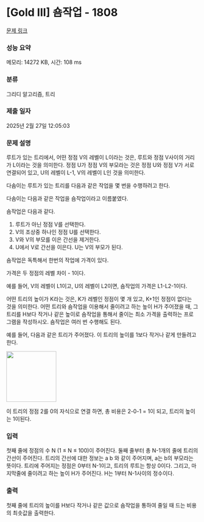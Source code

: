 # [Gold III] 숌작업 - 1808 

[문제 링크](https://www.acmicpc.net/problem/1808) 

### 성능 요약

메모리: 14272 KB, 시간: 108 ms

### 분류

그리디 알고리즘, 트리

### 제출 일자

2025년 2월 27일 12:05:03

### 문제 설명

<p>루트가 있는 트리에서, 어떤 정점 V의 레벨이 L이라는 것은, 루트와 정점 V사이의 거리가 L이라는 것을 의미한다. 정점 U가 정점 V의 부모라는 것은 정점 U와 정점 V가 서로 연결되어 있고, U의 레벨이 L-1, V의 레벨이 L인 것을 의미한다.</p>

<p>다솜이는 루트가 있는 트리를 다음과 같은 작업을 몇 번을 수행하려고 한다.</p>

<p>다솜이는 다음과 같은 작업을 숌작업이라고 이름붙였다.</p>

<p>숌작업은 다음과 같다.</p>

<ol>
	<li>루트가 아닌 정점 V를 선택한다.</li>
	<li>V의 조상중 하나인 정점 U를 선택한다.</li>
	<li>V와 V의 부모를 이은 간선을 제거한다.</li>
	<li>U에서 V로 간선을 이은다. U는 V의 부모가 된다.</li>
</ol>

<p>숌작업은 독특해서 한번의 작업에 가격이 있다.</p>

<p>가격은 두 정점의 레벨 차이 - 1이다.</p>

<p>예를 들어, V의 레벨이 L1이고, U의 레벨이 L2이면, 숌작업의 가격은 L1-L2-1이다.</p>

<p>어떤 트리의 높이가 K라는 것은, K가 레벨인 정점이 몇 개 있고, K+1인 정점이 없다는 것을 의미한다. 어떤 트리와 숌작업을 이용해서 줄이려고 하는 높이 H가 주어졌을 때, 그 트리를 H보다 작거나 같은 높이로 숌작업을 통해서 줄이는 최소 가격을 출력하는 프로그램을 작성하시오. 숌작업은 여러 번 수행해도 된다.</p>

<p>  예를 들어, 다음과 같은 트리가 주어졌다. 이 트리의 높이를 1보다 작거나 같게 만들려고 한다.</p>

<p><img alt="" src="https://www.acmicpc.net/JudgeOnline/upload/201006/tree1.png" style="height:133px; width:131px"></p>

<p>이 트리의 정점 2를 0의 자식으로 연결 하면, 총 비용은 2-0-1 = 1이 되고, 트리의 높이는 1이된다.</p>

### 입력 

 <p>첫째 줄에 정점의 수 N (1 ≤ N ≤ 100)이 주어진다. 둘째 줄부터 총 N-1개의 줄에 트리의 간선이 주어진다. 트리의 간선에 대한 정보는 a b 와 같이 주어지며, a는 b의 부모라는 뜻이다. 트리에 주어지는 정점은 0부터 N-1이고, 트리의 루트는 항상 0이다. 그리고, 마지막줄에 줄이려고 하는 높이 H가 주어진다. H는 1부터 N-1사이의 정수이다.</p>

### 출력 

 <p>첫째 줄에 트리의 높이를 H보다 작거나 같은 값으로 숌작업을 통하여 줄일 때 드는 비용의 최솟값을 출력한다.</p>

